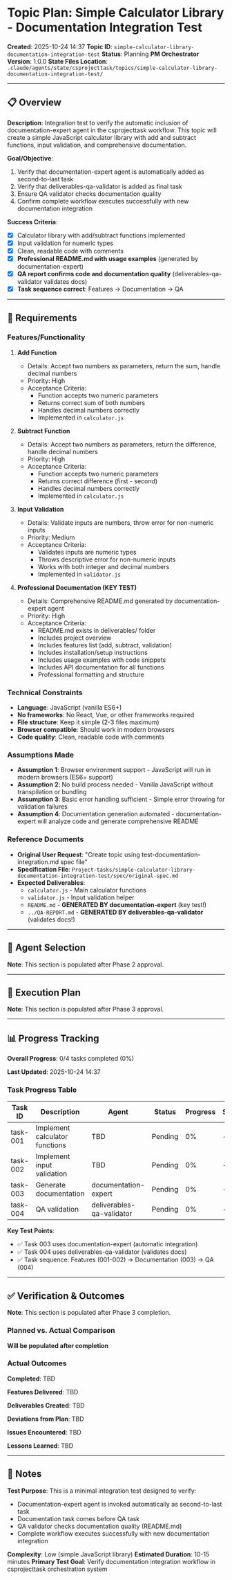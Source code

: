 # Topic Plan: Simple Calculator Library - Documentation Integration Test

**Created**: 2025-10-24 14:37
**Topic ID**: `simple-calculator-library-documentation-integration-test`
**Status**: Planning
**PM Orchestrator Version**: 1.0.0
**State Files Location**: `.claude/agents/state/csprojecttask/topics/simple-calculator-library-documentation-integration-test/`

---

## 📋 Overview

**Description**:
Integration test to verify the automatic inclusion of documentation-expert agent in the csprojecttask workflow. This topic will create a simple JavaScript calculator library with add and subtract functions, input validation, and comprehensive documentation.

**Goal/Objective**:
1. Verify that documentation-expert agent is automatically added as second-to-last task
2. Verify that deliverables-qa-validator is added as final task
3. Ensure QA validator checks documentation quality
4. Confirm complete workflow executes successfully with new documentation integration

**Success Criteria**:
- [x] Calculator library with add/subtract functions implemented
- [x] Input validation for numeric types
- [x] Clean, readable code with comments
- [x] **Professional README.md with usage examples** (generated by documentation-expert)
- [x] **QA report confirms code and documentation quality** (deliverables-qa-validator validates docs)
- [x] **Task sequence correct**: Features → Documentation → QA

---

## 📄 Requirements

### Features/Functionality

1. **Add Function**
   - Details: Accept two numbers as parameters, return the sum, handle decimal numbers
   - Priority: High
   - Acceptance Criteria:
     - Function accepts two numeric parameters
     - Returns correct sum of both numbers
     - Handles decimal numbers correctly
     - Implemented in `calculator.js`

2. **Subtract Function**
   - Details: Accept two numbers as parameters, return the difference, handle decimal numbers
   - Priority: High
   - Acceptance Criteria:
     - Function accepts two numeric parameters
     - Returns correct difference (first - second)
     - Handles decimal numbers correctly
     - Implemented in `calculator.js`

3. **Input Validation**
   - Details: Validate inputs are numbers, throw error for non-numeric inputs
   - Priority: Medium
   - Acceptance Criteria:
     - Validates inputs are numeric types
     - Throws descriptive error for non-numeric inputs
     - Works with both integer and decimal numbers
     - Implemented in `validator.js`

4. **Professional Documentation (KEY TEST)**
   - Details: Comprehensive README.md generated by documentation-expert agent
   - Priority: High
   - Acceptance Criteria:
     - README.md exists in deliverables/ folder
     - Includes project overview
     - Includes features list (add, subtract, validation)
     - Includes installation/setup instructions
     - Includes usage examples with code snippets
     - Includes API documentation for all functions
     - Professional formatting and structure

### Technical Constraints

- **Language**: JavaScript (vanilla ES6+)
- **No frameworks**: No React, Vue, or other frameworks required
- **File structure**: Keep it simple (2-3 files maximum)
- **Browser compatible**: Should work in modern browsers
- **Code quality**: Clean, readable code with comments

### Assumptions Made

- **Assumption 1**: Browser environment support - JavaScript will run in modern browsers (ES6+ support)
- **Assumption 2**: No build process needed - Vanilla JavaScript without transpilation or bundling
- **Assumption 3**: Basic error handling sufficient - Simple error throwing for validation failures
- **Assumption 4**: Documentation generation automated - documentation-expert will analyze code and generate comprehensive README

### Reference Documents

- **Original User Request**: "Create topic using test-documentation-integration.md spec file"
- **Specification File**: `Project-tasks/simple-calculator-library-documentation-integration-test/spec/original-spec.md`
- **Expected Deliverables**:
  - `calculator.js` - Main calculator functions
  - `validator.js` - Input validation helper
  - `README.md` - **GENERATED BY documentation-expert** (key test!)
  - `../QA-REPORT.md` - **GENERATED BY deliverables-qa-validator** (validates docs!)

---

## 🤖 Agent Selection

**Note**: This section is populated after Phase 2 approval.

---

## 🎯 Execution Plan

**Note**: This section is populated after Phase 3 approval.

---

## 📊 Progress Tracking

**Overall Progress**: 0/4 tasks completed (0%)

**Last Updated**: 2025-10-24 14:37

### Task Progress Table

| Task ID | Description | Agent | Status | Progress | Started | Completed |
|---------|-------------|-------|--------|----------|---------|-----------|
| task-001 | Implement calculator functions | TBD | Pending | 0% | - | - |
| task-002 | Implement input validation | TBD | Pending | 0% | - | - |
| task-003 | Generate documentation | documentation-expert | Pending | 0% | - | - |
| task-004 | QA validation | deliverables-qa-validator | Pending | 0% | - | - |

**Key Test Points**:
- ✅ Task 003 uses documentation-expert (automatic integration)
- ✅ Task 004 uses deliverables-qa-validator (validates docs)
- ✅ Task sequence: Features (001-002) → Documentation (003) → QA (004)

---

## ✅ Verification & Outcomes

**Note**: This section is populated after Phase 3 completion.

### Planned vs. Actual Comparison

**Will be populated after completion**

### Actual Outcomes

**Completed**: TBD

**Features Delivered**: TBD

**Deliverables Created**: TBD

**Deviations from Plan**: TBD

**Issues Encountered**: TBD

**Lessons Learned**: TBD

---

## 📝 Notes

**Test Purpose**: This is a minimal integration test designed to verify:
- Documentation-expert agent is invoked automatically as second-to-last task
- Documentation task comes before QA task
- QA validator checks documentation quality (README.md)
- Complete workflow executes successfully with new documentation integration

**Complexity**: Low (simple JavaScript library)
**Estimated Duration**: 10-15 minutes
**Primary Test Goal**: Verify documentation integration workflow in csprojecttask orchestration system
